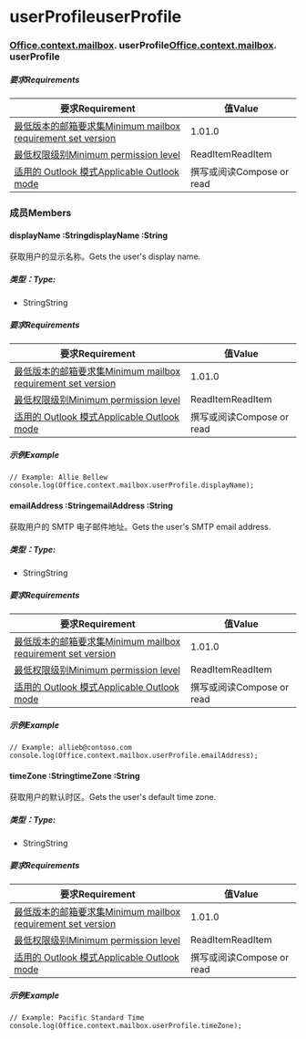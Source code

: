 
# <a name="userprofile"></a><span data-ttu-id="85836-101">userProfile</span><span class="sxs-lookup"><span data-stu-id="85836-101">userProfile</span></span>

### <span data-ttu-id="85836-p101">[Office](Office.md)[.context](Office.context.md)[.mailbox](Office.context.mailbox.md). userProfile</span><span class="sxs-lookup"><span data-stu-id="85836-p101">[Office](Office.md)[.context](Office.context.md)[.mailbox](Office.context.mailbox.md). userProfile</span></span>

##### <a name="requirements"></a><span data-ttu-id="85836-104">要求</span><span class="sxs-lookup"><span data-stu-id="85836-104">Requirements</span></span>

|<span data-ttu-id="85836-105">要求</span><span class="sxs-lookup"><span data-stu-id="85836-105">Requirement</span></span>| <span data-ttu-id="85836-106">值</span><span class="sxs-lookup"><span data-stu-id="85836-106">Value</span></span>|
|---|---|
|[<span data-ttu-id="85836-107">最低版本的邮箱要求集</span><span class="sxs-lookup"><span data-stu-id="85836-107">Minimum mailbox requirement set version</span></span>](/javascript/office/requirement-sets/outlook-api-requirement-sets)| <span data-ttu-id="85836-108">1.0</span><span class="sxs-lookup"><span data-stu-id="85836-108">1.0</span></span>|
|[<span data-ttu-id="85836-109">最低权限级别</span><span class="sxs-lookup"><span data-stu-id="85836-109">Minimum permission level</span></span>](https://docs.microsoft.com/outlook/add-ins/understanding-outlook-add-in-permissions)| <span data-ttu-id="85836-110">ReadItem</span><span class="sxs-lookup"><span data-stu-id="85836-110">ReadItem</span></span>|
|[<span data-ttu-id="85836-111">适用的 Outlook 模式</span><span class="sxs-lookup"><span data-stu-id="85836-111">Applicable Outlook mode</span></span>](https://docs.microsoft.com/outlook/add-ins/#extension-points)| <span data-ttu-id="85836-112">撰写或阅读</span><span class="sxs-lookup"><span data-stu-id="85836-112">Compose or read</span></span>|

### <a name="members"></a><span data-ttu-id="85836-113">成员</span><span class="sxs-lookup"><span data-stu-id="85836-113">Members</span></span>

####  <a name="displayname-string"></a><span data-ttu-id="85836-114">displayName :String</span><span class="sxs-lookup"><span data-stu-id="85836-114">displayName :String</span></span>

<span data-ttu-id="85836-115">获取用户的显示名称。</span><span class="sxs-lookup"><span data-stu-id="85836-115">Gets the user's display name.</span></span>

##### <a name="type"></a><span data-ttu-id="85836-116">类型：</span><span class="sxs-lookup"><span data-stu-id="85836-116">Type:</span></span>

*   <span data-ttu-id="85836-117">String</span><span class="sxs-lookup"><span data-stu-id="85836-117">String</span></span>

##### <a name="requirements"></a><span data-ttu-id="85836-118">要求</span><span class="sxs-lookup"><span data-stu-id="85836-118">Requirements</span></span>

|<span data-ttu-id="85836-119">要求</span><span class="sxs-lookup"><span data-stu-id="85836-119">Requirement</span></span>| <span data-ttu-id="85836-120">值</span><span class="sxs-lookup"><span data-stu-id="85836-120">Value</span></span>|
|---|---|
|[<span data-ttu-id="85836-121">最低版本的邮箱要求集</span><span class="sxs-lookup"><span data-stu-id="85836-121">Minimum mailbox requirement set version</span></span>](/javascript/office/requirement-sets/outlook-api-requirement-sets)| <span data-ttu-id="85836-122">1.0</span><span class="sxs-lookup"><span data-stu-id="85836-122">1.0</span></span>|
|[<span data-ttu-id="85836-123">最低权限级别</span><span class="sxs-lookup"><span data-stu-id="85836-123">Minimum permission level</span></span>](https://docs.microsoft.com/outlook/add-ins/understanding-outlook-add-in-permissions)| <span data-ttu-id="85836-124">ReadItem</span><span class="sxs-lookup"><span data-stu-id="85836-124">ReadItem</span></span>|
|[<span data-ttu-id="85836-125">适用的 Outlook 模式</span><span class="sxs-lookup"><span data-stu-id="85836-125">Applicable Outlook mode</span></span>](https://docs.microsoft.com/outlook/add-ins/#extension-points)| <span data-ttu-id="85836-126">撰写或阅读</span><span class="sxs-lookup"><span data-stu-id="85836-126">Compose or read</span></span>|

##### <a name="example"></a><span data-ttu-id="85836-127">示例</span><span class="sxs-lookup"><span data-stu-id="85836-127">Example</span></span>

```
// Example: Allie Bellew
console.log(Office.context.mailbox.userProfile.displayName);
```

####  <a name="emailaddress-string"></a><span data-ttu-id="85836-128">emailAddress :String</span><span class="sxs-lookup"><span data-stu-id="85836-128">emailAddress :String</span></span>

<span data-ttu-id="85836-129">获取用户的 SMTP 电子邮件地址。</span><span class="sxs-lookup"><span data-stu-id="85836-129">Gets the user's SMTP email address.</span></span>

##### <a name="type"></a><span data-ttu-id="85836-130">类型：</span><span class="sxs-lookup"><span data-stu-id="85836-130">Type:</span></span>

*   <span data-ttu-id="85836-131">String</span><span class="sxs-lookup"><span data-stu-id="85836-131">String</span></span>

##### <a name="requirements"></a><span data-ttu-id="85836-132">要求</span><span class="sxs-lookup"><span data-stu-id="85836-132">Requirements</span></span>

|<span data-ttu-id="85836-133">要求</span><span class="sxs-lookup"><span data-stu-id="85836-133">Requirement</span></span>| <span data-ttu-id="85836-134">值</span><span class="sxs-lookup"><span data-stu-id="85836-134">Value</span></span>|
|---|---|
|[<span data-ttu-id="85836-135">最低版本的邮箱要求集</span><span class="sxs-lookup"><span data-stu-id="85836-135">Minimum mailbox requirement set version</span></span>](/javascript/office/requirement-sets/outlook-api-requirement-sets)| <span data-ttu-id="85836-136">1.0</span><span class="sxs-lookup"><span data-stu-id="85836-136">1.0</span></span>|
|[<span data-ttu-id="85836-137">最低权限级别</span><span class="sxs-lookup"><span data-stu-id="85836-137">Minimum permission level</span></span>](https://docs.microsoft.com/outlook/add-ins/understanding-outlook-add-in-permissions)| <span data-ttu-id="85836-138">ReadItem</span><span class="sxs-lookup"><span data-stu-id="85836-138">ReadItem</span></span>|
|[<span data-ttu-id="85836-139">适用的 Outlook 模式</span><span class="sxs-lookup"><span data-stu-id="85836-139">Applicable Outlook mode</span></span>](https://docs.microsoft.com/outlook/add-ins/#extension-points)| <span data-ttu-id="85836-140">撰写或阅读</span><span class="sxs-lookup"><span data-stu-id="85836-140">Compose or read</span></span>|

##### <a name="example"></a><span data-ttu-id="85836-141">示例</span><span class="sxs-lookup"><span data-stu-id="85836-141">Example</span></span>

```
// Example: allieb@contoso.com
console.log(Office.context.mailbox.userProfile.emailAddress);
```

####  <a name="timezone-string"></a><span data-ttu-id="85836-142">timeZone :String</span><span class="sxs-lookup"><span data-stu-id="85836-142">timeZone :String</span></span>

<span data-ttu-id="85836-143">获取用户的默认时区。</span><span class="sxs-lookup"><span data-stu-id="85836-143">Gets the user's default time zone.</span></span>

##### <a name="type"></a><span data-ttu-id="85836-144">类型：</span><span class="sxs-lookup"><span data-stu-id="85836-144">Type:</span></span>

*   <span data-ttu-id="85836-145">String</span><span class="sxs-lookup"><span data-stu-id="85836-145">String</span></span>

##### <a name="requirements"></a><span data-ttu-id="85836-146">要求</span><span class="sxs-lookup"><span data-stu-id="85836-146">Requirements</span></span>

|<span data-ttu-id="85836-147">要求</span><span class="sxs-lookup"><span data-stu-id="85836-147">Requirement</span></span>| <span data-ttu-id="85836-148">值</span><span class="sxs-lookup"><span data-stu-id="85836-148">Value</span></span>|
|---|---|
|[<span data-ttu-id="85836-149">最低版本的邮箱要求集</span><span class="sxs-lookup"><span data-stu-id="85836-149">Minimum mailbox requirement set version</span></span>](/javascript/office/requirement-sets/outlook-api-requirement-sets)| <span data-ttu-id="85836-150">1.0</span><span class="sxs-lookup"><span data-stu-id="85836-150">1.0</span></span>|
|[<span data-ttu-id="85836-151">最低权限级别</span><span class="sxs-lookup"><span data-stu-id="85836-151">Minimum permission level</span></span>](https://docs.microsoft.com/outlook/add-ins/understanding-outlook-add-in-permissions)| <span data-ttu-id="85836-152">ReadItem</span><span class="sxs-lookup"><span data-stu-id="85836-152">ReadItem</span></span>|
|[<span data-ttu-id="85836-153">适用的 Outlook 模式</span><span class="sxs-lookup"><span data-stu-id="85836-153">Applicable Outlook mode</span></span>](https://docs.microsoft.com/outlook/add-ins/#extension-points)| <span data-ttu-id="85836-154">撰写或阅读</span><span class="sxs-lookup"><span data-stu-id="85836-154">Compose or read</span></span>|

##### <a name="example"></a><span data-ttu-id="85836-155">示例</span><span class="sxs-lookup"><span data-stu-id="85836-155">Example</span></span>

```
// Example: Pacific Standard Time
console.log(Office.context.mailbox.userProfile.timeZone);
```